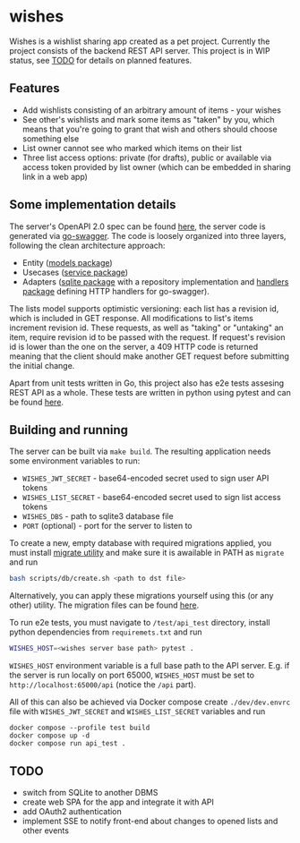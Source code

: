 # wishes

Wishes is a wishlist sharing app created as a pet project. Currently the project consists of the backend REST API server. This project is in WIP status, see [TODO](#todo) for details on planned features.

## Features

- Add wishlists consisting of an arbitrary amount of items - your wishes
- See other's wishlists and mark some items as "taken" by you, which means that you're going to grant that wish and others should choose something else
- List owner cannot see who marked which items on their list
- Three list access options: private (for drafts), public or available via access token provided by list owner (which can be embedded in sharing link in a web app)

## Some implementation details

The server's OpenAPI 2.0 spec can be found [here](/api/wishes.yml), the server code is generated via [go-swagger](https://github.com/go-swagger/go-swagger). The code is loosely organized into three layers, following the clean architecture approach:
 - Entity ([models package](/internal/models))
 - Usecases ([service package](/internal/service/))
 - Adapters ([sqlite package](/internal/repository/sqlite/) with a repository implementation and [handlers package](/internal/controllers/handlers/) defining HTTP handlers for go-swagger).

 The lists model supports optimistic versioning: each list has a revision id, which is included in GET response. All modifications to list's items increment revision id. These requests, as well as "taking" or "untaking" an item, require revision id to be passed with the request. If request's revision id is lower than the one on the server, a 409 HTTP code is returned meaning that the client should make another GET request before submitting the initial change.

 Apart from unit tests written in Go, this project also has e2e tests assesing REST API as a whole. These tests are written in python using pytest and can be found [here](/test/api_test/).

 ## Building and running

The server can be built via `make build`. The resulting application needs some environment variables to run:
 - `WISHES_JWT_SECRET` - base64-encoded secret used to sign user API tokens
 - `WISHES_LIST_SECRET` - base64-encoded secret used to sign list access tokens
 - `WISHES_DBS` - path to sqlite3 database file
 - `PORT` (optional) - port for the server to listen to

 To create a new, empty database with required migrations applied, you must install [migrate utility](https://github.com/golang-migrate/migrate/) and make sure it is awailable in PATH as `migrate` and run
 ```bash
 bash scripts/db/create.sh <path to dst file>
 ```

 Alternatively, you can apply these migrations yourself using this (or any other) utility. The migration files can be found [here](/internal/repository/sqlite/migrations/).


 To run e2e tests, you must navigate to `/test/api_test` directory, install python dependencies from `requiremets.txt` and run 
 ```bash
 WISHES_HOST=<wishes server base path> pytest .
 ```
 `WISHES_HOST` environment variable is a full base path to the API server. E.g. if the server is run locally on port 65000, `WISHES_HOST` must be set to `http://localhost:65000/api` (notice the `/api` part).

 All of this can also be achieved via Docker compose create `./dev/dev.envrc` file with `WISHES_JWT_SECRET` and `WISHES_LIST_SECRET` variables and run
 ```
 docker compose --profile test build
 docker compose up -d
 docker compose run api_test .
 ```

 ## TODO

 - switch from SQLite to another DBMS
 - create web SPA for the app and integrate it with API
 - add OAuth2 authentication
 - implement SSE to notify front-end about changes to opened lists and other events